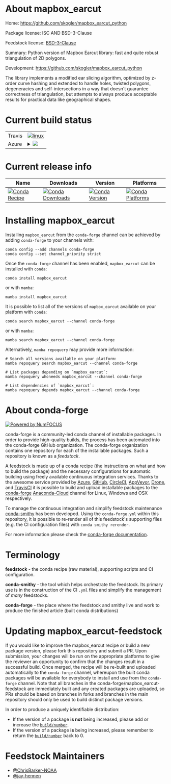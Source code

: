 About mapbox_earcut
===================

Home: https://github.com/skogler/mapbox_earcut_python

Package license: ISC AND BSD-3-Clause

Feedstock license: [BSD-3-Clause](https://github.com/conda-forge/mapbox_earcut-feedstock/blob/main/LICENSE.txt)

Summary: Python version of Mapbox Earcut library: fast and quite robust triangulation of 2D polygons.

Development: https://github.com/skogler/mapbox_earcut_python

The library implements a modified ear slicing algorithm, optimized by z-order
curve hashing and extended to handle holes, twisted polygons, degeneracies and
self-intersections in a way that doesn't guarantee correctness of triangulation,
but attempts to always produce acceptable results for practical data like
geographical shapes.


Current build status
====================


<table><tr>
    <td>Travis</td>
    <td>
      <a href="https://app.travis-ci.com/conda-forge/mapbox_earcut-feedstock">
        <img alt="linux" src="https://img.shields.io/travis/com/conda-forge/mapbox_earcut-feedstock/main.svg?label=Linux">
      </a>
    </td>
  </tr>
    
  <tr>
    <td>Azure</td>
    <td>
      <details>
        <summary>
          <a href="https://dev.azure.com/conda-forge/feedstock-builds/_build/latest?definitionId=11380&branchName=main">
            <img src="https://dev.azure.com/conda-forge/feedstock-builds/_apis/build/status/mapbox_earcut-feedstock?branchName=main">
          </a>
        </summary>
        <table>
          <thead><tr><th>Variant</th><th>Status</th></tr></thead>
          <tbody><tr>
              <td>linux_64_python3.10.____cpython</td>
              <td>
                <a href="https://dev.azure.com/conda-forge/feedstock-builds/_build/latest?definitionId=11380&branchName=main">
                  <img src="https://dev.azure.com/conda-forge/feedstock-builds/_apis/build/status/mapbox_earcut-feedstock?branchName=main&jobName=linux&configuration=linux%20linux_64_python3.10.____cpython" alt="variant">
                </a>
              </td>
            </tr><tr>
              <td>linux_64_python3.8.____cpython</td>
              <td>
                <a href="https://dev.azure.com/conda-forge/feedstock-builds/_build/latest?definitionId=11380&branchName=main">
                  <img src="https://dev.azure.com/conda-forge/feedstock-builds/_apis/build/status/mapbox_earcut-feedstock?branchName=main&jobName=linux&configuration=linux%20linux_64_python3.8.____cpython" alt="variant">
                </a>
              </td>
            </tr><tr>
              <td>linux_64_python3.9.____cpython</td>
              <td>
                <a href="https://dev.azure.com/conda-forge/feedstock-builds/_build/latest?definitionId=11380&branchName=main">
                  <img src="https://dev.azure.com/conda-forge/feedstock-builds/_apis/build/status/mapbox_earcut-feedstock?branchName=main&jobName=linux&configuration=linux%20linux_64_python3.9.____cpython" alt="variant">
                </a>
              </td>
            </tr><tr>
              <td>linux_aarch64_python3.10.____cpython</td>
              <td>
                <a href="https://dev.azure.com/conda-forge/feedstock-builds/_build/latest?definitionId=11380&branchName=main">
                  <img src="https://dev.azure.com/conda-forge/feedstock-builds/_apis/build/status/mapbox_earcut-feedstock?branchName=main&jobName=linux&configuration=linux%20linux_aarch64_python3.10.____cpython" alt="variant">
                </a>
              </td>
            </tr><tr>
              <td>linux_aarch64_python3.8.____cpython</td>
              <td>
                <a href="https://dev.azure.com/conda-forge/feedstock-builds/_build/latest?definitionId=11380&branchName=main">
                  <img src="https://dev.azure.com/conda-forge/feedstock-builds/_apis/build/status/mapbox_earcut-feedstock?branchName=main&jobName=linux&configuration=linux%20linux_aarch64_python3.8.____cpython" alt="variant">
                </a>
              </td>
            </tr><tr>
              <td>linux_aarch64_python3.9.____cpython</td>
              <td>
                <a href="https://dev.azure.com/conda-forge/feedstock-builds/_build/latest?definitionId=11380&branchName=main">
                  <img src="https://dev.azure.com/conda-forge/feedstock-builds/_apis/build/status/mapbox_earcut-feedstock?branchName=main&jobName=linux&configuration=linux%20linux_aarch64_python3.9.____cpython" alt="variant">
                </a>
              </td>
            </tr><tr>
              <td>linux_ppc64le_python3.10.____cpython</td>
              <td>
                <a href="https://dev.azure.com/conda-forge/feedstock-builds/_build/latest?definitionId=11380&branchName=main">
                  <img src="https://dev.azure.com/conda-forge/feedstock-builds/_apis/build/status/mapbox_earcut-feedstock?branchName=main&jobName=linux&configuration=linux%20linux_ppc64le_python3.10.____cpython" alt="variant">
                </a>
              </td>
            </tr><tr>
              <td>linux_ppc64le_python3.8.____cpython</td>
              <td>
                <a href="https://dev.azure.com/conda-forge/feedstock-builds/_build/latest?definitionId=11380&branchName=main">
                  <img src="https://dev.azure.com/conda-forge/feedstock-builds/_apis/build/status/mapbox_earcut-feedstock?branchName=main&jobName=linux&configuration=linux%20linux_ppc64le_python3.8.____cpython" alt="variant">
                </a>
              </td>
            </tr><tr>
              <td>linux_ppc64le_python3.9.____cpython</td>
              <td>
                <a href="https://dev.azure.com/conda-forge/feedstock-builds/_build/latest?definitionId=11380&branchName=main">
                  <img src="https://dev.azure.com/conda-forge/feedstock-builds/_apis/build/status/mapbox_earcut-feedstock?branchName=main&jobName=linux&configuration=linux%20linux_ppc64le_python3.9.____cpython" alt="variant">
                </a>
              </td>
            </tr><tr>
              <td>osx_64_python3.10.____cpython</td>
              <td>
                <a href="https://dev.azure.com/conda-forge/feedstock-builds/_build/latest?definitionId=11380&branchName=main">
                  <img src="https://dev.azure.com/conda-forge/feedstock-builds/_apis/build/status/mapbox_earcut-feedstock?branchName=main&jobName=osx&configuration=osx%20osx_64_python3.10.____cpython" alt="variant">
                </a>
              </td>
            </tr><tr>
              <td>osx_64_python3.8.____cpython</td>
              <td>
                <a href="https://dev.azure.com/conda-forge/feedstock-builds/_build/latest?definitionId=11380&branchName=main">
                  <img src="https://dev.azure.com/conda-forge/feedstock-builds/_apis/build/status/mapbox_earcut-feedstock?branchName=main&jobName=osx&configuration=osx%20osx_64_python3.8.____cpython" alt="variant">
                </a>
              </td>
            </tr><tr>
              <td>osx_64_python3.9.____cpython</td>
              <td>
                <a href="https://dev.azure.com/conda-forge/feedstock-builds/_build/latest?definitionId=11380&branchName=main">
                  <img src="https://dev.azure.com/conda-forge/feedstock-builds/_apis/build/status/mapbox_earcut-feedstock?branchName=main&jobName=osx&configuration=osx%20osx_64_python3.9.____cpython" alt="variant">
                </a>
              </td>
            </tr><tr>
              <td>osx_arm64_python3.10.____cpython</td>
              <td>
                <a href="https://dev.azure.com/conda-forge/feedstock-builds/_build/latest?definitionId=11380&branchName=main">
                  <img src="https://dev.azure.com/conda-forge/feedstock-builds/_apis/build/status/mapbox_earcut-feedstock?branchName=main&jobName=osx&configuration=osx%20osx_arm64_python3.10.____cpython" alt="variant">
                </a>
              </td>
            </tr><tr>
              <td>osx_arm64_python3.8.____cpython</td>
              <td>
                <a href="https://dev.azure.com/conda-forge/feedstock-builds/_build/latest?definitionId=11380&branchName=main">
                  <img src="https://dev.azure.com/conda-forge/feedstock-builds/_apis/build/status/mapbox_earcut-feedstock?branchName=main&jobName=osx&configuration=osx%20osx_arm64_python3.8.____cpython" alt="variant">
                </a>
              </td>
            </tr><tr>
              <td>osx_arm64_python3.9.____cpython</td>
              <td>
                <a href="https://dev.azure.com/conda-forge/feedstock-builds/_build/latest?definitionId=11380&branchName=main">
                  <img src="https://dev.azure.com/conda-forge/feedstock-builds/_apis/build/status/mapbox_earcut-feedstock?branchName=main&jobName=osx&configuration=osx%20osx_arm64_python3.9.____cpython" alt="variant">
                </a>
              </td>
            </tr><tr>
              <td>win_64_python3.8.____cpython</td>
              <td>
                <a href="https://dev.azure.com/conda-forge/feedstock-builds/_build/latest?definitionId=11380&branchName=main">
                  <img src="https://dev.azure.com/conda-forge/feedstock-builds/_apis/build/status/mapbox_earcut-feedstock?branchName=main&jobName=win&configuration=win%20win_64_python3.8.____cpython" alt="variant">
                </a>
              </td>
            </tr><tr>
              <td>win_64_python3.9.____cpython</td>
              <td>
                <a href="https://dev.azure.com/conda-forge/feedstock-builds/_build/latest?definitionId=11380&branchName=main">
                  <img src="https://dev.azure.com/conda-forge/feedstock-builds/_apis/build/status/mapbox_earcut-feedstock?branchName=main&jobName=win&configuration=win%20win_64_python3.9.____cpython" alt="variant">
                </a>
              </td>
            </tr>
          </tbody>
        </table>
      </details>
    </td>
  </tr>
</table>

Current release info
====================

| Name | Downloads | Version | Platforms |
| --- | --- | --- | --- |
| [![Conda Recipe](https://img.shields.io/badge/recipe-mapbox_earcut-green.svg)](https://anaconda.org/conda-forge/mapbox_earcut) | [![Conda Downloads](https://img.shields.io/conda/dn/conda-forge/mapbox_earcut.svg)](https://anaconda.org/conda-forge/mapbox_earcut) | [![Conda Version](https://img.shields.io/conda/vn/conda-forge/mapbox_earcut.svg)](https://anaconda.org/conda-forge/mapbox_earcut) | [![Conda Platforms](https://img.shields.io/conda/pn/conda-forge/mapbox_earcut.svg)](https://anaconda.org/conda-forge/mapbox_earcut) |

Installing mapbox_earcut
========================

Installing `mapbox_earcut` from the `conda-forge` channel can be achieved by adding `conda-forge` to your channels with:

```
conda config --add channels conda-forge
conda config --set channel_priority strict
```

Once the `conda-forge` channel has been enabled, `mapbox_earcut` can be installed with `conda`:

```
conda install mapbox_earcut
```

or with `mamba`:

```
mamba install mapbox_earcut
```

It is possible to list all of the versions of `mapbox_earcut` available on your platform with `conda`:

```
conda search mapbox_earcut --channel conda-forge
```

or with `mamba`:

```
mamba search mapbox_earcut --channel conda-forge
```

Alternatively, `mamba repoquery` may provide more information:

```
# Search all versions available on your platform:
mamba repoquery search mapbox_earcut --channel conda-forge

# List packages depending on `mapbox_earcut`:
mamba repoquery whoneeds mapbox_earcut --channel conda-forge

# List dependencies of `mapbox_earcut`:
mamba repoquery depends mapbox_earcut --channel conda-forge
```


About conda-forge
=================

[![Powered by
NumFOCUS](https://img.shields.io/badge/powered%20by-NumFOCUS-orange.svg?style=flat&colorA=E1523D&colorB=007D8A)](https://numfocus.org)

conda-forge is a community-led conda channel of installable packages.
In order to provide high-quality builds, the process has been automated into the
conda-forge GitHub organization. The conda-forge organization contains one repository
for each of the installable packages. Such a repository is known as a *feedstock*.

A feedstock is made up of a conda recipe (the instructions on what and how to build
the package) and the necessary configurations for automatic building using freely
available continuous integration services. Thanks to the awesome service provided by
[Azure](https://azure.microsoft.com/en-us/services/devops/), [GitHub](https://github.com/),
[CircleCI](https://circleci.com/), [AppVeyor](https://www.appveyor.com/),
[Drone](https://cloud.drone.io/welcome), and [TravisCI](https://travis-ci.com/)
it is possible to build and upload installable packages to the
[conda-forge](https://anaconda.org/conda-forge) [Anaconda-Cloud](https://anaconda.org/)
channel for Linux, Windows and OSX respectively.

To manage the continuous integration and simplify feedstock maintenance
[conda-smithy](https://github.com/conda-forge/conda-smithy) has been developed.
Using the ``conda-forge.yml`` within this repository, it is possible to re-render all of
this feedstock's supporting files (e.g. the CI configuration files) with ``conda smithy rerender``.

For more information please check the [conda-forge documentation](https://conda-forge.org/docs/).

Terminology
===========

**feedstock** - the conda recipe (raw material), supporting scripts and CI configuration.

**conda-smithy** - the tool which helps orchestrate the feedstock.
                   Its primary use is in the construction of the CI ``.yml`` files
                   and simplify the management of *many* feedstocks.

**conda-forge** - the place where the feedstock and smithy live and work to
                  produce the finished article (built conda distributions)


Updating mapbox_earcut-feedstock
================================

If you would like to improve the mapbox_earcut recipe or build a new
package version, please fork this repository and submit a PR. Upon submission,
your changes will be run on the appropriate platforms to give the reviewer an
opportunity to confirm that the changes result in a successful build. Once
merged, the recipe will be re-built and uploaded automatically to the
`conda-forge` channel, whereupon the built conda packages will be available for
everybody to install and use from the `conda-forge` channel.
Note that all branches in the conda-forge/mapbox_earcut-feedstock are
immediately built and any created packages are uploaded, so PRs should be based
on branches in forks and branches in the main repository should only be used to
build distinct package versions.

In order to produce a uniquely identifiable distribution:
 * If the version of a package **is not** being increased, please add or increase
   the [``build/number``](https://docs.conda.io/projects/conda-build/en/latest/resources/define-metadata.html#build-number-and-string).
 * If the version of a package **is** being increased, please remember to return
   the [``build/number``](https://docs.conda.io/projects/conda-build/en/latest/resources/define-metadata.html#build-number-and-string)
   back to 0.

Feedstock Maintainers
=====================

* [@ChrisBarker-NOAA](https://github.com/ChrisBarker-NOAA/)
* [@jay-hennen](https://github.com/jay-hennen/)

